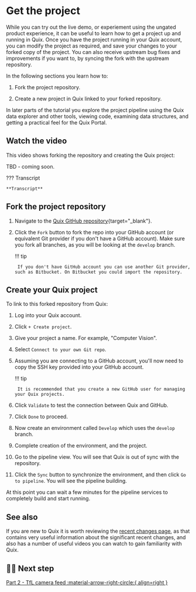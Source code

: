 # Get the project

While you can try out the live demo, or experiement using the ungated product experience, it can be useful to learn how to get a project up and running in Quix. Once you have the project running in your Quix account, you can modify the project as required, and save your changes to your forked copy of the project. You can also receive upstream bug fixes and improvements if you want to, by syncing the fork with the upstream repository. 

In the following sections you learn how to:

1. Fork the project repository.

2. Create a new project in Quix linked to your forked repository.

In later parts of the tutorial you explore the project pipeline using the Quix data explorer and other tools, viewing code, examining data structures, and getting a practical feel for the Quix Portal.

## Watch the video

This video shows forking the repository and creating the Quix project:

TBD - coming soon.

??? Transcript

    **Transcript**

## Fork the project repository

1. Navigate to the [Quix GitHub repository](https://github.com/quixio/computer-vision-demo){target="_blank"}.

2. Click the `Fork` button to fork the repo into your GitHub account (or equivalent Git provider if you don't have a GitHub account). Make sure you fork all branches, as you will be looking at the `develop` branch.

    !!! tip 

        If you don't have GitHub account you can use another Git provider, such as Bitbucket. On Bitbucket you could import the repository.

## Create your Quix project

To link to this forked repository from Quix:

1. Log into your Quix account.

2. Click `+ Create project`.

3. Give your project a name. For example, "Computer Vision".

4. Select `Connect to your own Git repo`.

5. Assuming you are connecting to a GitHub account, you'll now need to copy the SSH key provided into your GitHub account.

    !!! tip

        It is recommended that you create a new GitHub user for managing your Quix projects.

6. Click `Validate` to test the connection between Quix and GitHub.

7. Click `Done` to proceed.

8. Now create an environment called `Develop` which uses the `develop` branch.

9. Complete creation of the environment, and the project.

10. Go to the pipeline view. You will see that Quix is out of sync with the repository.

11. Click the `Sync` button to synchronize the environment, and then click `Go to pipeline`. You will see the pipeline building.

At this point you can wait a few minutes for the pipeline services to completely build and start running.

## See also

If you are new to Quix it is worth reviewing the [recent changes page](../../changes.md), as that contains very useful information about the significant recent changes, and also has a number of useful videos you can watch to gain familiarity with Quix.

## 🏃‍♀️ Next step

[Part 2 - TfL camera feed :material-arrow-right-circle:{ align=right }](../image-processing/tfl-camera-feed.md)
